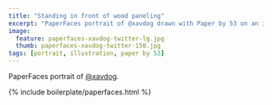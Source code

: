 ```yaml
---
title: "Standing in front of wood paneling"
excerpt: "PaperFaces portrait of @xavdog drawn with Paper by 53 on an iPad."
image: 
  feature: paperfaces-xavdog-twitter-lg.jpg
  thumb: paperfaces-xavdog-twitter-150.jpg
tags: [portrait, illustration, paper by 53]
---
```


PaperFaces portrait of [@xavdog](http://twitter.com/xavdog).

{% include boilerplate/paperfaces.html %}